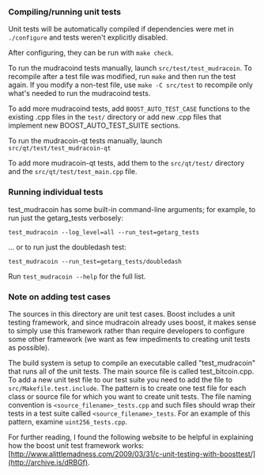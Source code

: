 ### Compiling/running unit tests

Unit tests will be automatically compiled if dependencies were met in `./configure`
and tests weren't explicitly disabled.

After configuring, they can be run with `make check`.

To run the mudracoind tests manually, launch `src/test/test_mudracoin`. To recompile
after a test file was modified, run `make` and then run the test again. If you
modify a non-test file, use `make -C src/test` to recompile only what's needed
to run the mudracoind tests.

To add more mudracoind tests, add `BOOST_AUTO_TEST_CASE` functions to the existing
.cpp files in the `test/` directory or add new .cpp files that
implement new BOOST_AUTO_TEST_SUITE sections.

To run the mudracoin-qt tests manually, launch `src/qt/test/test_mudracoin-qt`

To add more mudracoin-qt tests, add them to the `src/qt/test/` directory and
the `src/qt/test/test_main.cpp` file.

### Running individual tests

test_mudracoin has some built-in command-line arguments; for
example, to run just the getarg_tests verbosely:

    test_mudracoin --log_level=all --run_test=getarg_tests

... or to run just the doubledash test:

    test_mudracoin --run_test=getarg_tests/doubledash

Run `test_mudracoin --help` for the full list.

### Note on adding test cases

The sources in this directory are unit test cases.  Boost includes a
unit testing framework, and since mudracoin already uses boost, it makes
sense to simply use this framework rather than require developers to
configure some other framework (we want as few impediments to creating
unit tests as possible).

The build system is setup to compile an executable called "test_mudracoin"
that runs all of the unit tests.  The main source file is called
test_bitcoin.cpp. To add a new unit test file to our test suite you need
to add the file to `src/Makefile.test.include`. The pattern is to create
one test file for each class or source file for which you want to create
unit tests.  The file naming convention is `<source_filename>_tests.cpp`
and such files should wrap their tests in a test suite
called `<source_filename>_tests`. For an example of this pattern,
examine `uint256_tests.cpp`.

For further reading, I found the following website to be helpful in
explaining how the boost unit test framework works:
[http://www.alittlemadness.com/2009/03/31/c-unit-testing-with-boosttest/](http://archive.is/dRBGf).
